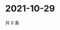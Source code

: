 # 2021-10-29

共 0 条

<!-- BEGIN WEIBO -->
<!-- 最后更新时间 Fri Oct 29 2021 20:22:48 GMT+0800 (China Standard Time) -->

<!-- END WEIBO -->
